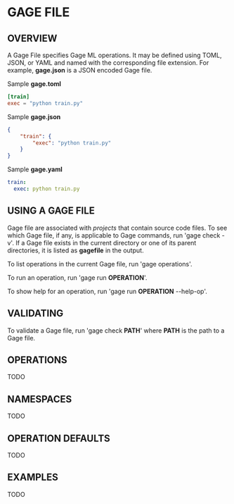 # GAGE FILE

## OVERVIEW

A Gage File specifies Gage ML operations. It may be defined using TOML,
JSON, or YAML and named with the corresponding file extension. For
example, **gage.json** is a JSON encoded Gage file.

Sample **gage.toml**

``` toml
[train]
exec = "python train.py"
```

Sample **gage.json**

```json
{
    "train": {
        "exec": "python train.py"
    }
}
```

Sample **gage.yaml**

``` yaml
train:
  exec: python train.py
```

## USING A GAGE FILE

Gage file are associated with *projects* that contain source code files.
To see which Gage file, if any, is applicable to Gage commands, run
'gage check -v'. If a Gage file exists in the current directory or one
of its parent directories, it is listed as **gagefile** in the output.

To list operations in the current Gage file, run 'gage operations'.

To run an operation, run 'gage run **OPERATION**'.

To show help for an operation, run 'gage run **OPERATION** --help-op'.

## VALIDATING

To validate a Gage file, run 'gage check **PATH**' where **PATH** is the
path to a Gage file.

## OPERATIONS

TODO

## NAMESPACES

TODO

## OPERATION DEFAULTS

TODO

## EXAMPLES

TODO
